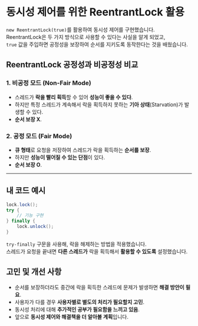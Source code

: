 # 동시성 제어를 위한 ReentrantLock 활용

`new ReentrantLock(true)`를 활용하여 동시성 제어를 구현했습니다.  
ReentrantLock은 두 가지 방식으로 사용할 수 있다는 사실을 알게 되었고,  
`true` 값을 주입하면 공정성을 보장하여 순서를 지키도록 동작한다는 것을 배웠습니다.

## ReentrantLock 공정성과 비공정성 비교

### 1. **비공정 모드** (Non-Fair Mode)
- 스레드가 **락을 빨리 획득**할 수 있어 **성능이 좋을 수 있다**.
- 하지만 특정 스레드가 계속해서 락을 획득하지 못하는 **기아 상태**(Starvation)가 발생할 수 있다.
- **순서 보장 X**.

### 2. **공정 모드** (Fair Mode)
- **큐 형태**로 요청을 저장하여 스레드가 락을 획득하는 **순서를 보장**.
- 하지만 **성능이 떨어질 수 있는 단점**이 있다.
- **순서 보장 O**.

---

## 내 코드 예시

```java
lock.lock();
try {
    // 기능 구현
} finally {
    lock.unlock();
} 
```
`try-finally` 구문을 사용해, 락을 해제하는 방법을 적용했습니다.  
스레드가 요청을 끝내면 **다른 스레드가** 락을 획득해서 **활용할 수 있도록** 설정했습니다.

## 고민 및 개선 사항
- 순서를 보장하더라도 중간에 락을 획득한 스레드에 문제가 발생하면 **해결 방안이 필요**.
- 사용자가 다를 경우 **사용자별로 별도의 처리가 필요할지 고민**.
- 동시성 처리에 대해 **추가적인 공부가 필요함을 느끼고 있음**.
- 앞으로 **동시성 제어와 해결책을 더 알아볼 계획**입니다.
